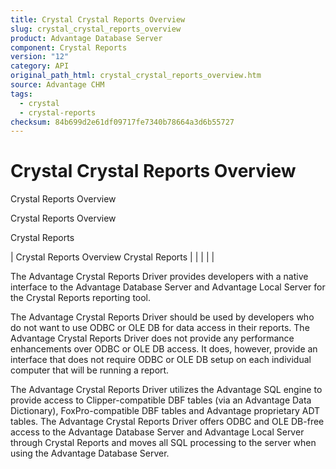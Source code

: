 ```yaml
---
title: Crystal Crystal Reports Overview
slug: crystal_crystal_reports_overview
product: Advantage Database Server
component: Crystal Reports
version: "12"
category: API
original_path_html: crystal_crystal_reports_overview.htm
source: Advantage CHM
tags:
  - crystal
  - crystal-reports
checksum: 84b699d2e61df09717fe7340b78664a3d6b55727
---
```


# Crystal Crystal Reports Overview

Crystal Reports Overview

Crystal Reports Overview

Crystal Reports

| Crystal Reports Overview  Crystal Reports |  |  |  |  |

The Advantage Crystal Reports Driver provides developers with a native interface to the Advantage Database Server and Advantage Local Server for the Crystal Reports reporting tool.

The Advantage Crystal Reports Driver should be used by developers who do not want to use ODBC or OLE DB for data access in their reports. The Advantage Crystal Reports Driver does not provide any performance enhancements over ODBC or OLE DB access. It does, however, provide an interface that does not require ODBC or OLE DB setup on each individual computer that will be running a report.

The Advantage Crystal Reports Driver utilizes the Advantage SQL engine to provide access to Clipper-compatible DBF tables (via an Advantage Data Dictionary), FoxPro-compatible DBF tables and Advantage proprietary ADT tables. The Advantage Crystal Reports Driver offers ODBC and OLE DB-free access to the Advantage Database Server and Advantage Local Server through Crystal Reports and moves all SQL processing to the server when using the Advantage Database Server.
